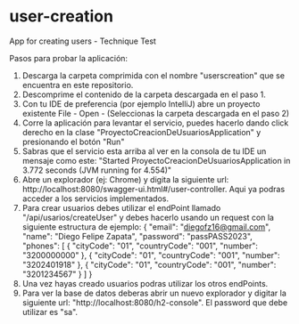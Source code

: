 # user-creation
App for creating users - Technique Test

Pasos para probar la aplicación:

1. Descarga la carpeta comprimida con el nombre "userscreation" que se encuentra en este repositorio.
2. Descomprime el contenido de la carpeta descargada en el paso 1.
3. Con tu IDE de preferencia (por ejemplo IntelliJ) abre un proyecto existente File - Open - (Seleccionas la carpeta descargada en el paso 2)
4. Corre la aplicación para levantar el servicio, puedes hacerlo dando click derecho en la clase "ProyectoCreacionDeUsuariosApplication" y presionando el botón "Run"
5. Sabras que el servicio esta arriba al ver en la consola de tu IDE un mensaje como este:  "Started ProyectoCreacionDeUsuariosApplication in 3.772 seconds (JVM running for 4.554)"
6. Abre un explorador (ej: Chrome) y digita la siguiente url: http://localhost:8080/swagger-ui.html#/user-controller. Aqui ya podras acceder a los servicios implementados.
7. Para crear usuarios debes utilizar el endPoint llamado "/api/usarios/createUser" y debes hacerlo usando un request con la siguiente estructura de ejemplo:
{
  "email": "diegofz16@gmail.com",
  "name": "Diego Felipe Zapata",
  "password": "passPASS2023",
  "phones": [
    {
      "cityCode": "01",
      "countryCode": "001",
      "number": "3200000000"
    },
	{
      "cityCode": "01",
      "countryCode": "001",
      "number": "3202401918"
    },
	{
      "cityCode": "01",
      "countryCode": "001",
      "number": "3201234567"
    }
  ]
}
8. Una vez hayas creado usuarios podras utilizar los otros endPoints.
9. Para ver la base de datos deberas abrir un nuevo explorador y digitar la siguiente url: "http://localhost:8080/h2-console". El password que debe utilizar es "sa".

